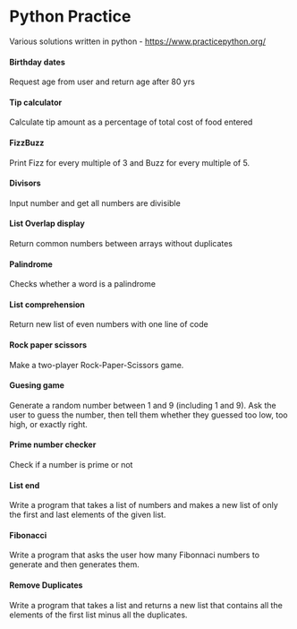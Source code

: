 # Python Practice

Various solutions written in python - https://www.practicepython.org/

#### Birthday dates
Request age from user and return age after 80 yrs

#### Tip calculator
Calculate tip amount as a percentage of total cost of food entered

#### FizzBuzz 
Print Fizz for every multiple of 3 and Buzz for every multiple of 5.

#### Divisors
Input number and get all numbers are divisible

#### List Overlap display
Return common numbers between arrays without duplicates

#### Palindrome
Checks whether a word is a palindrome

#### List comprehension
Return new list of even numbers with one line of code

#### Rock paper scissors
Make a two-player Rock-Paper-Scissors game.

#### Guesing game
Generate a random number between 1 and 9 (including 1 and 9). Ask the user to guess the number, then tell them whether they guessed too low, too high, or exactly right.

#### Prime number checker
Check if a number is prime or not

#### List end
Write a program that takes a list of numbers and makes a new list of only the first and last elements of the given list.

#### Fibonacci
Write a program that asks the user how many Fibonnaci numbers to generate and then generates them.

#### Remove Duplicates
Write a program that takes a list and returns a new list that contains all the elements of the first list minus all the duplicates.
